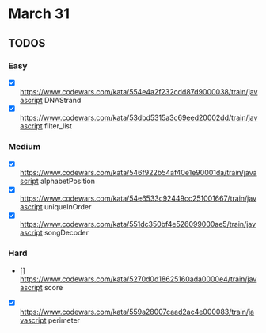 # March 31

## TODOS

### Easy

- [x] <https://www.codewars.com/kata/554e4a2f232cdd87d9000038/train/javascript> DNAStrand
- [x] <https://www.codewars.com/kata/53dbd5315a3c69eed20002dd/train/javascript> filter_list

### Medium

- [x] <https://www.codewars.com/kata/546f922b54af40e1e90001da/train/javascript> alphabetPosition
- [x] <https://www.codewars.com/kata/54e6533c92449cc251001667/train/javascript> uniqueInOrder
- [x] <https://www.codewars.com/kata/551dc350bf4e526099000ae5/train/javascript> songDecoder

### Hard

- [] <https://www.codewars.com/kata/5270d0d18625160ada0000e4/train/javascript> score
- [x] <https://www.codewars.com/kata/559a28007caad2ac4e000083/train/javascript> perimeter

